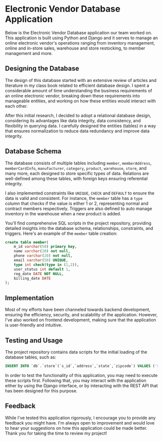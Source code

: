 # Electronic Vendor Database Application

Below is the Electronic Vendor Database application our team worked on. This application is built using Python and Django and it serves to manage an online electronic vendor's operations ranging from inventory management, online and in-store sales, warehouse and store restocking, to member management and more.

## Designing the Database

The design of this database started with an extensive review of articles and literature in my class book related to efficient database design. I spent a considerable amount of time understanding the business requirements of an online electronic vendor, breaking down these requirements into manageable entities, and working on how these entities would interact with each other.

After this initial research, I decided to adopt a relational database design, considering its advantages like data integrity, data consistency, and flexibility in querying data. I carefully designed the entities (tables) in a way that ensures normalization to reduce data redundancy and improve data integrity. 

## Database Schema

The database consists of multiple tables including `member`, `memberAddress`, `memberCardInfo`, `manufacturer`, `category`, `product`, `warehouse`, `store`, and many more, each designed to store specific types of data. Relations are well-defined among these tables, with foreign keys ensuring referential integrity.

I also implemented constraints like `UNIQUE`, `CHECK` and `DEFAULT` to ensure the data is valid and consistent. For instance, the `member` table has a `type` column that checks if the value is either 1 or 2, representing normal and contract members respectively. Triggers are also defined to auto manage inventory in the warehouse when a new product is added.

You'll find comprehensive SQL scripts in the project repository, providing detailed insights into the database schema, relationships, constraints, and triggers. Here's an example of the `member` table creation:

```sql
create table member(
    m_id varchar(50) primary key,
    name varchar(20) not null,
    phone varchar(20) not null, 
    email varchar(50) UNIQUE,
    type int check(type in (1,2)), 
    user_status int default 1, 
    reg_date DATE NOT NULL, 
    billing_date DATE 
);
```

## Implementation

Most of my efforts have been channeled towards backend development, ensuring the efficiency, security, and scalability of the application. However, I've also worked on frontend development, making sure that the application is user-friendly and intuitive.

## Testing and Usage

The project repository contains data scripts for the initial loading of the database tables, such as:

```sql
INSERT INTO `db`.`store`(`s_id`,`address`,`state`,`zipcode`) VALUES ('s_1','Jupiter OA', 'R2','229');
```

In order to test the functionality of this application, you may need to execute these scripts first. Following that, you may interact with the application either by using the Django interface, or by interacting with the REST API that has been designed for this purpose.

## Feedback

While I've tested this application rigorously, I encourage you to provide any feedback you might have. I'm always open to improvement and would love to hear your suggestions on how this application could be made better. Thank you for taking the time to review my project!
